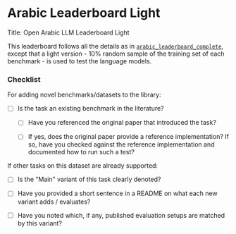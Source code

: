 # Arabic Leaderboard Light

Title: Open Arabic LLM Leaderboard Light

This leaderboard follows all the details as in [`arabic_leaderboard_complete`](../arabic_leaderboard_complete), except that a light version - 10% random sample of the training set of each benchmark - is used to test the language models.

### Checklist

For adding novel benchmarks/datasets to the library:
* [ ] Is the task an existing benchmark in the literature?
  * [ ] Have you referenced the original paper that introduced the task?
  * [ ] If yes, does the original paper provide a reference implementation? If so, have you checked against the reference implementation and documented how to run such a test?


If other tasks on this dataset are already supported:
* [ ] Is the "Main" variant of this task clearly denoted?
* [ ] Have you provided a short sentence in a README on what each new variant adds / evaluates?
* [ ] Have you noted which, if any, published evaluation setups are matched by this variant?

